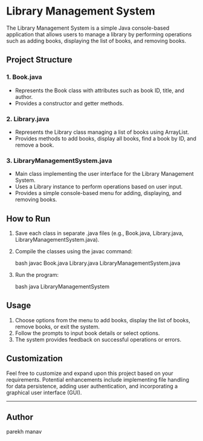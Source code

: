 # Library Management System

The Library Management System is a simple Java console-based application that allows users to manage a library by performing operations such as adding books, displaying the list of books, and removing books.

## Project Structure

### 1. Book.java

- Represents the Book class with attributes such as book ID, title, and author.
- Provides a constructor and getter methods.

### 2. Library.java

- Represents the Library class managing a list of books using ArrayList.
- Provides methods to add books, display all books, find a book by ID, and remove a book.

### 3. LibraryManagementSystem.java

- Main class implementing the user interface for the Library Management System.
- Uses a Library instance to perform operations based on user input.
- Provides a simple console-based menu for adding, displaying, and removing books.

## How to Run

1. Save each class in separate .java files (e.g., Book.java, Library.java, LibraryManagementSystem.java).
2. Compile the classes using the javac command:
    
    bash
    javac Book.java Library.java LibraryManagementSystem.java
    
    
    
3. Run the program:
    
    bash
    java LibraryManagementSystem
    
    
    

## Usage

1. Choose options from the menu to add books, display the list of books, remove books, or exit the system.
2. Follow the prompts to input book details or select options.
3. The system provides feedback on successful operations or errors.

## Customization

Feel free to customize and expand upon this project based on your requirements. Potential enhancements include implementing file handling for data persistence, adding user authentication, and incorporating a graphical user interface (GUI).

---

## Author

parekh manav

